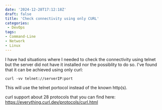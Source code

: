 ```yaml
---
date: '2024-12-28T17:12:18Z'
draft: false
title: 'Check connectivity using only CURL'
categories:
 - DevOps
tags: 
- Command-Line
- Network
- Linux
---
```


I have had situations where I needed to check the connectivity using telnet but the server did not have it installed nor the possiblity to do so. I've found that it can be achieved using only curl:

`curl -vv telnet://serverIP:port` 

This will use the telnet portocol instead of the known http(s).

curl support about 28 protocols that you can find here: https://everything.curl.dev/protocols/curl.html


